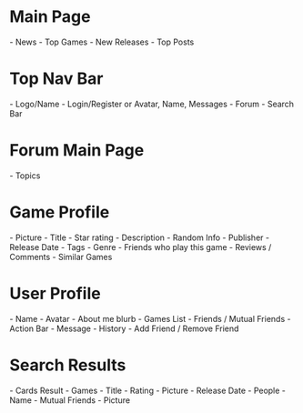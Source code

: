 <h1> Main Page </h1>
 - News
 - Top Games
 - New Releases
 - Top Posts

<h1> Top Nav Bar  </h1>
 - Logo/Name
 - Login/Register or Avatar, Name, Messages
 - Forum
 - Search Bar
 
<h1> Forum Main Page </h1>
 - Topics

<h1> Game Profile </h1>
 - Picture
 - Title
 - Star rating
 - Description
 - Random Info
  - Publisher
  - Release Date
  - Tags
  - Genre
 - Friends who play this game
 - Reviews / Comments
 - Similar Games

<h1> User Profile </h1>
 - Name
 - Avatar
 - About me blurb
 - Games List
 - Friends / Mutual Friends
 - Action Bar
  - Message
  - History
  - Add Friend / Remove Friend
 
<h1> Search Results </h1>
 - Cards Result
  - Games
   - Title
   - Rating
   - Picture
   - Release Date
  - People
   - Name
   - Mutual Friends
   - Picture


